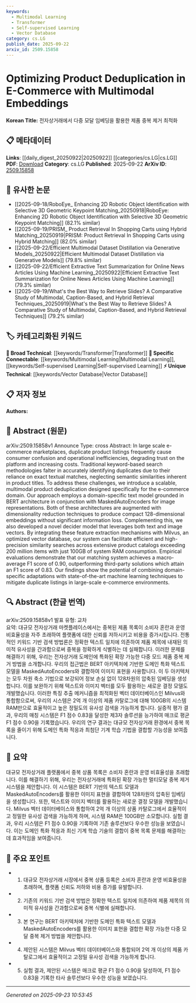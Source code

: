 ```yaml
---
keywords:
  - Multimodal Learning
  - Transformer
  - Self-supervised Learning
  - Vector Database
category: cs.LG
publish_date: 2025-09-22
arxiv_id: 2509.15858
---
```


<!-- KEYWORD_LINKING_METADATA:
{
  "processed_timestamp": "2025-09-23T10:53:45.423207",
  "vocabulary_version": "1.0",
  "selected_keywords": [
    "Multimodal Learning",
    "Transformer",
    "Self-supervised Learning",
    "Vector Database"
  ],
  "rejected_keywords": [],
  "similarity_scores": {
    "Multimodal Learning": 0.82,
    "Transformer": 0.85,
    "Self-supervised Learning": 0.8,
    "Vector Database": 0.78
  },
  "extraction_method": "AI_prompt_based",
  "budget_applied": true,
  "candidates_json": {
    "candidates": [
      {
        "surface": "Multimodal product deduplication",
        "canonical": "Multimodal Learning",
        "aliases": [
          "Multimodal deduplication"
        ],
        "category": "specific_connectable",
        "rationale": "Links to the concept of integrating multiple data types, enhancing understanding of cross-modal applications.",
        "novelty_score": 0.58,
        "connectivity_score": 0.87,
        "specificity_score": 0.78,
        "link_intent_score": 0.82
      },
      {
        "surface": "BERT architecture",
        "canonical": "Transformer",
        "aliases": [
          "BERT",
          "Bidirectional Encoder Representations from Transformers"
        ],
        "category": "broad_technical",
        "rationale": "Connects to the widely-used Transformer model, facilitating discussions on NLP advancements.",
        "novelty_score": 0.45,
        "connectivity_score": 0.9,
        "specificity_score": 0.7,
        "link_intent_score": 0.85
      },
      {
        "surface": "MaskedAutoEncoders",
        "canonical": "Self-supervised Learning",
        "aliases": [
          "MAE"
        ],
        "category": "specific_connectable",
        "rationale": "Highlights the use of self-supervised techniques in image representation, relevant for linking to similar methodologies.",
        "novelty_score": 0.6,
        "connectivity_score": 0.78,
        "specificity_score": 0.75,
        "link_intent_score": 0.8
      },
      {
        "surface": "Milvus",
        "canonical": "Vector Database",
        "aliases": [
          "Milvus database"
        ],
        "category": "unique_technical",
        "rationale": "Introduces a specific tool for vector similarity search, valuable for discussions on database technologies.",
        "novelty_score": 0.7,
        "connectivity_score": 0.65,
        "specificity_score": 0.85,
        "link_intent_score": 0.78
      }
    ],
    "ban_list_suggestions": [
      "e-commerce",
      "product listings",
      "system RAM"
    ]
  },
  "decisions": [
    {
      "candidate_surface": "Multimodal product deduplication",
      "resolved_canonical": "Multimodal Learning",
      "decision": "linked",
      "scores": {
        "novelty": 0.58,
        "connectivity": 0.87,
        "specificity": 0.78,
        "link_intent": 0.82
      }
    },
    {
      "candidate_surface": "BERT architecture",
      "resolved_canonical": "Transformer",
      "decision": "linked",
      "scores": {
        "novelty": 0.45,
        "connectivity": 0.9,
        "specificity": 0.7,
        "link_intent": 0.85
      }
    },
    {
      "candidate_surface": "MaskedAutoEncoders",
      "resolved_canonical": "Self-supervised Learning",
      "decision": "linked",
      "scores": {
        "novelty": 0.6,
        "connectivity": 0.78,
        "specificity": 0.75,
        "link_intent": 0.8
      }
    },
    {
      "candidate_surface": "Milvus",
      "resolved_canonical": "Vector Database",
      "decision": "linked",
      "scores": {
        "novelty": 0.7,
        "connectivity": 0.65,
        "specificity": 0.85,
        "link_intent": 0.78
      }
    }
  ]
}
-->

# Optimizing Product Deduplication in E-Commerce with Multimodal Embeddings

**Korean Title:** 전자상거래에서 다중 모달 임베딩을 활용한 제품 중복 제거 최적화

## 📋 메타데이터

**Links**: [[daily_digest_20250922|20250922]] [[categories/cs.LG|cs.LG]]
**PDF**: [Download](https://arxiv.org/pdf/2509.15858.pdf)
**Category**: cs.LG
**Published**: 2025-09-22
**ArXiv ID**: [2509.15858](https://arxiv.org/abs/2509.15858)

## 🔗 유사한 논문
- [[2025-09-18/RoboEye_ Enhancing 2D Robotic Object Identification with Selective 3D Geometric Keypoint Matching_20250918|RoboEye: Enhancing 2D Robotic Object Identification with Selective 3D Geometric Keypoint Matching]] (82.1% similar)
- [[2025-09-19/PRISM_ Product Retrieval In Shopping Carts using Hybrid Matching_20250919|PRISM: Product Retrieval In Shopping Carts using Hybrid Matching]] (82.0% similar)
- [[2025-09-22/Efficient Multimodal Dataset Distillation via Generative Models_20250922|Efficient Multimodal Dataset Distillation via Generative Models]] (79.8% similar)
- [[2025-09-22/Efficient Extractive Text Summarization for Online News Articles Using Machine Learning_20250922|Efficient Extractive Text Summarization for Online News Articles Using Machine Learning]] (79.3% similar)
- [[2025-09-19/What's the Best Way to Retrieve Slides? A Comparative Study of Multimodal, Caption-Based, and Hybrid Retrieval Techniques_20250919|What's the Best Way to Retrieve Slides? A Comparative Study of Multimodal, Caption-Based, and Hybrid Retrieval Techniques]] (79.2% similar)

## 🏷️ 카테고리화된 키워드
**🧠 Broad Technical**: [[keywords/Transformer|Transformer]]
**🔗 Specific Connectable**: [[keywords/Multimodal Learning|Multimodal Learning]], [[keywords/Self-supervised Learning|Self-supervised Learning]]
**⚡ Unique Technical**: [[keywords/Vector Database|Vector Database]]

## 📋 저자 정보

**Authors:** 

## 📄 Abstract (원문)

arXiv:2509.15858v1 Announce Type: cross 
Abstract: In large scale e-commerce marketplaces, duplicate product listings frequently cause consumer confusion and operational inefficiencies, degrading trust on the platform and increasing costs. Traditional keyword-based search methodologies falter in accurately identifying duplicates due to their reliance on exact textual matches, neglecting semantic similarities inherent in product titles. To address these challenges, we introduce a scalable, multimodal product deduplication designed specifically for the e-commerce domain. Our approach employs a domain-specific text model grounded in BERT architecture in conjunction with MaskedAutoEncoders for image representations. Both of these architectures are augmented with dimensionality reduction techniques to produce compact 128-dimensional embeddings without significant information loss. Complementing this, we also developed a novel decider model that leverages both text and image vectors. By integrating these feature extraction mechanisms with Milvus, an optimized vector database, our system can facilitate efficient and high-precision similarity searches across extensive product catalogs exceeding 200 million items with just 100GB of system RAM consumption. Empirical evaluations demonstrate that our matching system achieves a macro-average F1 score of 0.90, outperforming third-party solutions which attain an F1 score of 0.83. Our findings show the potential of combining domain-specific adaptations with state-of-the-art machine learning techniques to mitigate duplicate listings in large-scale e-commerce environments.

## 🔍 Abstract (한글 번역)

arXiv:2509.15858v1 발표 유형: 교차  
요약: 대규모 전자상거래 마켓플레이스에서는 중복된 제품 목록이 소비자 혼란과 운영 비효율성을 자주 초래하여 플랫폼에 대한 신뢰를 저하시키고 비용을 증가시킵니다. 전통적인 키워드 기반 검색 방법론은 정확한 텍스트 일치에 의존하여 제품 제목에 내재된 의미적 유사성을 간과함으로써 중복을 정확하게 식별하는 데 실패합니다. 이러한 문제를 해결하기 위해, 우리는 전자상거래 도메인에 특화된 확장 가능한 다중 모드 제품 중복 제거 방법을 소개합니다. 우리의 접근법은 BERT 아키텍처에 기반한 도메인 특화 텍스트 모델을 MaskedAutoEncoders와 결합하여 이미지 표현을 사용합니다. 이 두 아키텍처는 모두 차원 축소 기법으로 보강되어 정보 손실 없이 128차원의 압축된 임베딩을 생성합니다. 이를 보완하기 위해 텍스트와 이미지 벡터를 모두 활용하는 새로운 결정 모델도 개발했습니다. 이러한 특징 추출 메커니즘을 최적화된 벡터 데이터베이스인 Milvus와 통합함으로써, 우리의 시스템은 2억 개 이상의 제품 카탈로그에 대해 100GB의 시스템 RAM만으로 효율적이고 높은 정밀도의 유사성 검색을 가능하게 합니다. 실증적 평가 결과, 우리의 매칭 시스템은 F1 점수 0.83을 달성한 제3자 솔루션을 능가하여 매크로 평균 F1 점수 0.90을 기록했습니다. 우리의 연구 결과는 대규모 전자상거래 환경에서 중복 목록을 줄이기 위해 도메인 특화 적응과 최첨단 기계 학습 기법을 결합할 가능성을 보여줍니다.

## 📝 요약

대규모 전자상거래 플랫폼에서 중복 상품 목록은 소비자 혼란과 운영 비효율성을 초래합니다. 이를 해결하기 위해, 우리는 전자상거래에 특화된 확장 가능한 멀티모달 중복 제거 시스템을 제안합니다. 이 시스템은 BERT 기반의 텍스트 모델과 MaskedAutoEncoders를 활용한 이미지 표현을 결합하여 128차원의 압축된 임베딩을 생성합니다. 또한, 텍스트와 이미지 벡터를 활용하는 새로운 결정 모델을 개발했습니다. Milvus 벡터 데이터베이스와 통합하여 2억 개 이상의 상품 카탈로그에서 효율적이고 정밀한 유사성 검색을 가능하게 하며, 시스템 RAM은 100GB만 소모합니다. 실험 결과, 우리 시스템은 F1 점수 0.90을 기록하여 기존 솔루션보다 우수한 성능을 보였습니다. 이는 도메인 특화 적응과 최신 기계 학습 기술의 결합이 중복 목록 문제를 해결하는 데 효과적임을 보여줍니다.

## 🎯 주요 포인트

- 1. 대규모 전자상거래 시장에서 중복 상품 등록은 소비자 혼란과 운영 비효율성을 초래하며, 플랫폼 신뢰도 저하와 비용 증가를 유발합니다.
- 2. 기존의 키워드 기반 검색 방법은 정확한 텍스트 일치에 의존하여 제품 제목의 의미적 유사성을 간과함으로써 중복 식별에 실패합니다.
- 3. 본 연구는 BERT 아키텍처에 기반한 도메인 특화 텍스트 모델과 MaskedAutoEncoders를 활용한 이미지 표현을 결합한 확장 가능한 다중 모달 중복 제거 방법을 제안합니다.
- 4. 제안된 시스템은 Milvus 벡터 데이터베이스와 통합되어 2억 개 이상의 제품 카탈로그에서 효율적이고 고정밀 유사성 검색을 가능하게 합니다.
- 5. 실험 결과, 제안된 시스템은 매크로 평균 F1 점수 0.90을 달성하여, F1 점수 0.83을 기록한 타사 솔루션보다 우수한 성능을 보였습니다.


---

*Generated on 2025-09-23 10:53:45*